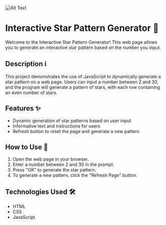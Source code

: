 ![Alt Text](https://images.unsplash.com/photo-1520034475321-cbe63696469a?q=80&w=3570&auto=format&fit=crop&ixlib=rb-4.0.3&ixid=M3wxMjA3fDB8MHxwaG90by1wYWdlfHx8fGVufDB8fHx8fA%3D%3D)
# Interactive Star Pattern Generator 🌟

Welcome to the Interactive Star Pattern Generator! This web page allows you to generate an interactive star pattern based on the number you input.

## Description ℹ️

This project demonstrates the use of JavaScript to dynamically generate a star pattern on a web page. Users can input a number between 2 and 30, and the program will generate a pattern of stars, with each row containing an even number of stars.

## Features ✨

- Dynamic generation of star patterns based on user input
- Informative text and instructions for users
- Refresh button to reset the page and generate a new pattern

## How to Use 🚀

1. Open the web page in your browser.
2. Enter a number between 2 and 30 in the prompt.
3. Press "OK" to generate the star pattern.
4. To generate a new pattern, click the "Refresh Page" button.

## Technologies Used 🛠️

- HTML
- CSS
- JavaScript
